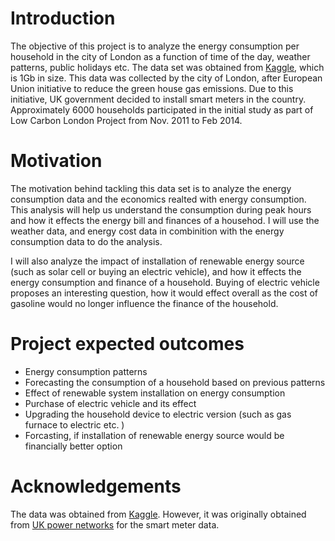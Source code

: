 # Introduction

The objective of this project is to analyze the energy consumption per household in the city of London as a function of time of the day, weather patterns, public holidays etc. 
The data set was obtained from [Kaggle](https://www.kaggle.com/jeanmidev/smart-meters-in-london/data), which is 1Gb in size. This data was collected by the city of London, after European Union initiative to reduce the green house gas emissions. Due to this initiative, UK government decided to install smart meters in the country. Approximately 6000 households participated in the initial study as part of Low Carbon London Project from Nov. 2011 to Feb 2014. 

# Motivation

The motivation behind tackling this data set is to analyze the energy consumption data and the economics realted with energy consumption. This analysis will help us understand the consumption during peak hours and how it effects the energy bill and finances of a househod. I will use the weather data, and energy cost data in combinition with the energy consumption data to do the analysis. 

I will also analyze the impact of installation of renewable energy source (such as solar cell or buying an electric vehicle), and how it effects the energy consumption and finance of a household. Buying of electric vehicle proposes an interesting question, how it would effect overall as the cost of gasoline would no longer influence the finance of the household. 


# Project expected outcomes
* Energy consumption patterns 
* Forecasting the consumption of a household based on previous patterns
* Effect of renewable system installation on energy consumption 
* Purchase of electric vehicle and its effect 
* Upgrading the household device to electric version (such as gas furnace to electric etc. )
* Forcasting, if installation of renewable energy source would be financially better option

# Acknowledgements

The data was obtained from [Kaggle](https://www.kaggle.com/jeanmidev/smart-meters-in-london/data). However, it was originally obtained from [UK power networks](https://www.ukpowernetworks.co.uk/) for the smart meter data. 
